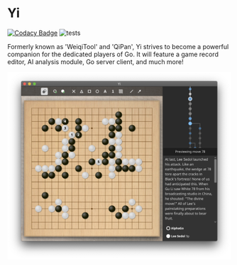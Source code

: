 # Yi

[![Codacy Badge](https://api.codacy.com/project/badge/Grade/cb8c5dc859944ef2a4d1a2e3cbf428c4)](https://app.codacy.com/gh/Nibby/Yi?utm_source=github.com&utm_medium=referral&utm_content=Nibby/Yi&utm_campaign=Badge_Grade)
![tests](https://github.com/Nibby/Yi/workflows/Tests/badge.svg)

Formerly known as 'WeiqiTool' and 'QiPan', Yi strives to become a powerful companion for the dedicated players of Go. It will feature a game record editor, AI analysis module, Go server client, and much more!

![screenshot](screenshots/review.png)